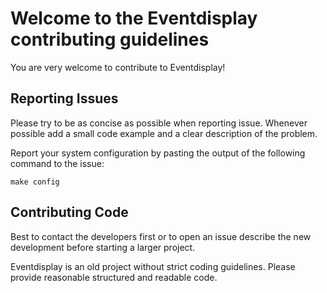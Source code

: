 # Welcome to the Eventdisplay contributing guidelines

You are very welcome to contribute to Eventdisplay!

## Reporting Issues

Please try to be as concise as possible when reporting issue. Whenever possible add a small code example and a clear description of the problem.

Report your system configuration by pasting the output of the following command to the issue:
```
make config
```

## Contributing Code

Best to contact the developers first or to open an issue describe the new development before starting a larger project.

Eventdisplay is an old project without strict coding guidelines. Please provide reasonable structured and readable code.

